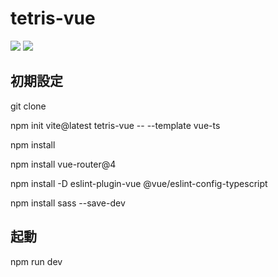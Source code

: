 # tetris-vue

<img src="https://img.shields.io/badge/-Vue.js-4FC08D.svg?logo=vue.js&style=plastic">
<span><img src="https://img.shields.io/badge/-TypeScript-007ACC.svg?logo=typescript&style=flat"></span>

## 初期設定

git clone

npm init vite@latest tetris-vue -- --template vue-ts

npm install

<!-- vue-router の設定 -->
npm install vue-router@4

npm install -D eslint-plugin-vue @vue/eslint-config-typescript

npm install sass --save-dev

## 起動

npm run dev
